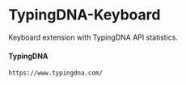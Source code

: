 # TypingDNA-Keyboard

Keyboard extension with TypingDNA API statistics.

#### TypingDNA


```
https://www.typingdna.com/
```
